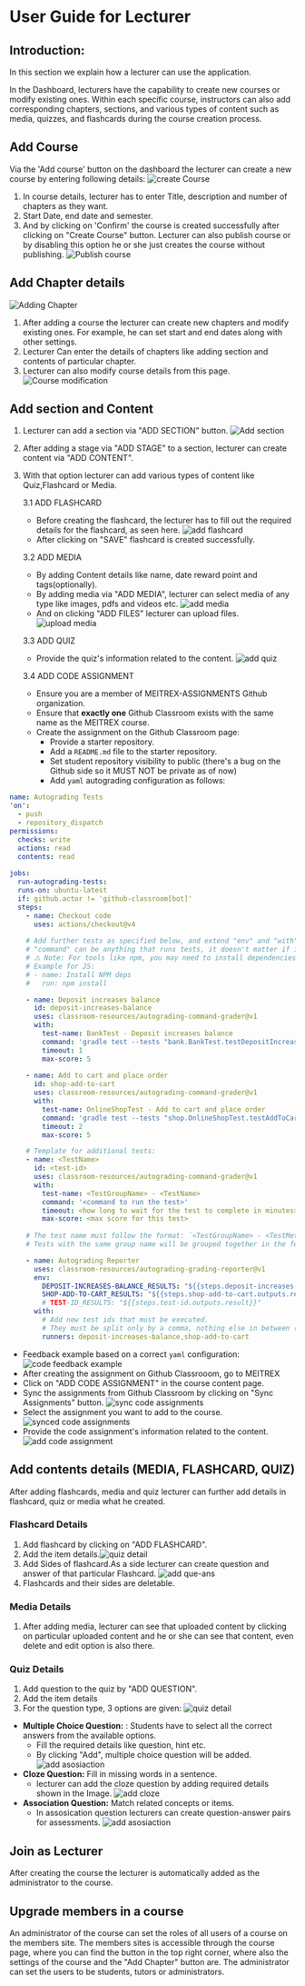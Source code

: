 # User Guide for Lecturer
## Introduction:
In this section we explain how a lecturer can use the application.

In the Dashboard, lecturers have the capability to create new courses or modify existing ones. Within each specific course, instructors can also add corresponding chapters, sections, and various types of content such as media, quizzes, and flashcards during the course creation process.
## Add Course
Via the 'Add course' button on the dashboard the lecturer can create a new course by entering following details:
![create Course](Images/create_course.png)
1. In course details, lecturer has to enter Title, description and number of chapters as they want.
2. Start Date, end date and semester.
3. And by clicking on 'Confirm' the course is created successfully after clicking on "Create Course" button. Lecturer can also publish course or by disabling this option he or she just creates the course without publishing.
   ![Publish course](Images/Publish_course.png)
## Add Chapter details
![Adding Chapter](Images/Adding_Chapter.png)
1. After adding a course the lecturer can create new chapters and modify existing ones. For example, he can set start and end dates along with other settings.
2. Lecturer Can enter the details of chapters like adding section and contents of particular chapter.
3. Lecturer can also modify course details from this page.
   ![Course modification](Images/Course_modification.png)

## Add section and Content
1. Lecturer can add a section via "ADD SECTION" button.
   ![Add section](Images/Add_section.png)
2. After adding a stage via "ADD STAGE" to a section, lecturer can create content via "ADD CONTENT".
3. With that option lecturer can add various types of content like Quiz,Flashcard or Media.

   3.1  ADD FLASHCARD
    - Before creating the flashcard, the lecturer has to fill out the required details for the flashcard, as seen here.
      ![add flashcard](Images/add_flashcard.png)
    - After clicking on "SAVE" flashcard is created successfully.

   3.2  ADD MEDIA
    - By adding Content details like name, date reward point and tags(optionally).
    - By adding media via "ADD MEDIA", lecturer can select media of any type like images, pdfs and videos etc.
    ![add media](Images/add_media.png)
    - And on clicking "ADD FILES" lecturer can upload files.
      ![upload media](Images/upload_media.png)


   3.3  ADD QUIZ
   - Provide the quiz's information related to the content.
     ![add quiz](Images/add_quiz.png)

   3.4 ADD CODE ASSIGNMENT
   - Ensure you are a member of MEITREX-ASSIGNMENTS Github organization.
   - Ensure that **exactly one** Github Classroom exists with the same name as the MEITREX course.
   - Create the assignment on the Github Classroom page:
     - Provide a starter repository.
     - Add a `README.md` file to the starter repository.
     - Set student repository visibility to public (there's a bug on the Github side so it MUST NOT be private as of now)
     - Add `yaml` autograding configuration as follows:
```yaml
name: Autograding Tests
'on':
  - push
  - repository_dispatch
permissions:
  checks: write
  actions: read
  contents: read
        
jobs:
  run-autograding-tests:
  runs-on: ubuntu-latest
  if: github.actor != 'github-classroom[bot]'
  steps:
    - name: Checkout code
      uses: actions/checkout@v4
        
    # Add further tests as specified below, and extend "env" and "with" sections with the added tests.
    # "command" can be anything that runs tests, it doesn't matter if it is Gradle or any other tool. 
    # ⚠️ Note: For tools like npm, you may need to install dependencies first.
    # Example for JS:
    # - name: Install NPM deps
    #   run: npm install

    - name: Deposit increases balance
      id: deposit-increases-balance
      uses: classroom-resources/autograding-command-grader@v1
      with:
        test-name: BankTest - Deposit increases balance
        command: 'gradle test --tests "bank.BankTest.testDepositIncreasesBalance"'
        timeout: 1
        max-score: 5
        
    - name: Add to cart and place order
      id: shop-add-to-cart
      uses: classroom-resources/autograding-command-grader@v1
      with:
        test-name: OnlineShopTest - Add to cart and place order
        command: 'gradle test --tests "shop.OnlineShopTest.testAddToCartAndPlaceOrder"'
        timeout: 2
        max-score: 5

    # Template for additional tests:
    - name: <TestName>
      id: <test-id>
      uses: classroom-resources/autograding-command-grader@v1
      with:
        test-name: <TestGroupName> - <TestName>
        command: '<command to run the test>'
        timeout: <how long to wait for the test to complete in minutes>
        max-score: <max score for this test>
 
    # The test name must follow the format: `<TestGroupName> - <TestMethodName>`.
    # Tests with the same group name will be grouped together in the feedback shown to students.

    - name: Autograding Reporter
      uses: classroom-resources/autograding-grading-reporter@v1
      env:
        DEPOSIT-INCREASES-BALANCE_RESULTS: "${{steps.deposit-increases-balance.outputs.result}}"
        SHOP-ADD-TO-CART_RESULTS: "${{steps.shop-add-to-cart.outputs.result}}"
        # TEST-ID_RESULTS: "${{steps.test-id.outputs.result}}"
      with:
        # Add new test ids that must be executed. 
        # They must be split only by a comma, nothing else in between (not even spaces)
        runners: deposit-increases-balance,shop-add-to-cart
 ```
   - Feedback example based on a correct `yaml` configuration:
     ![code feedback example](Images/code_feedback.png)
   - After creating the assignment on Github Classrooom, go to MEITREX
   - Click on "ADD CODE ASSIGNMENT" in the course content page.
   - Sync the assignments from Github Classroom by clicking on "Sync Assignments" button.
     ![sync code assignments](Images/sync_code_assignments.png)
   - Select the assignment you want to add to the course.
     ![synced code assignments](Images/synced_code_assignments.png)
   - Provide the code assignment's information related to the content.
     ![add code assignment](Images/add_code_assignment.png)

## Add contents details (MEDIA, FLASHCARD, QUIZ)

After adding flashcards, media and quiz lecturer can further add details in flashcard, quiz or media what he created.

### Flashcard Details
1. Add flashcard by clicking on "ADD FLASHCARD".
2. Add the item details.![quiz detail](Images/Item_Information.png)
3. Add Sides of flashcard.As a side lecturer can create question and answer of that particular Flashcard.
   ![add que-ans](Images/add_que-ans.png)
4. Flashcards and their sides are deletable.

### Media Details
1. After adding media, lecturer can see that uploaded content by clicking on particular uploaded content and he or she can see that content, even delete and edit option is also there.

### Quiz Details
1. Add question to the quiz by "ADD QUESTION".
2. Add the item details
3. For the question type, 3 options are given:
   ![quiz detail](Images/quiz_detail.png)

- **Multiple Choice Question:** :
  Students have to select all the correct answers from the available options.
    - Fill the required details like question, hint etc.
    - By clicking "Add", multiple choice question will be added.
      ![add asosiaction](Images/multiple_choice.png)
- **Cloze Question:**
  Fill in missing words in a sentence.
    - lecturer can add the cloze question by adding required details shown in the Image.
      ![add cloze](Images/Cloze_Question.png)
- **Association Question:**
  Match related concepts or items.
    - In assosication question lecturers can create question-answer pairs for assessments.
      ![add asosiaction](Images/Association_Quiz.png)
## Join as Lecturer
After creating the course the lecturer is automatically added as the administrator to the course.

## Upgrade members in a course
An administrator of the course can set the roles of all users of a course on the members site. The members sites is accessible through the course page, where you can find the button in the top right corner, where also the settings of the course and the "Add Chapter" button are.
The administrator can set the users to be students, tutors or administrators.





